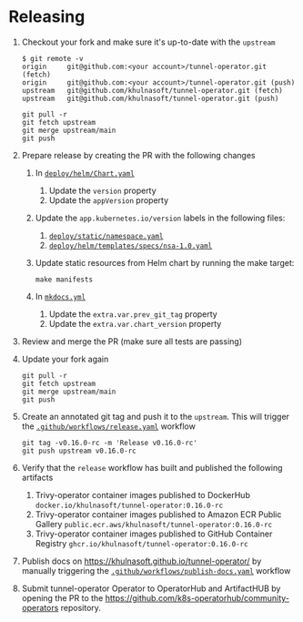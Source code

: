 # Releasing

1. Checkout your fork and make sure it's up-to-date with the `upstream`

   ```console
   $ git remote -v
   origin     git@github.com:<your account>/tunnel-operator.git (fetch)
   origin     git@github.com:<your account>/tunnel-operator.git (push)
   upstream   git@github.com/khulnasoft/tunnel-operator.git (fetch)
   upstream   git@github.com/khulnasoft/tunnel-operator.git (push)
   ```

   ```
   git pull -r
   git fetch upstream
   git merge upstream/main
   git push
   ```

2. Prepare release by creating the PR with the following changes
   1. In [`deploy/helm/Chart.yaml`]
      1. Update the `version` property
      2. Update the `appVersion` property
   2. Update the `app.kubernetes.io/version` labels in the following files:
      1. [`deploy/static/namespace.yaml`]
      2. [`deploy/helm/templates/specs/nsa-1.0.yaml`]
   3. Update static resources from Helm chart by running the make target:

      ```
      make manifests
      ```

   4. In [`mkdocs.yml`]
      1. Update the `extra.var.prev_git_tag` property
      2. Update the `extra.var.chart_version` property
3. Review and merge the PR (make sure all tests are passing)
4. Update your fork again

   ```
   git pull -r
   git fetch upstream
   git merge upstream/main
   git push
   ```

5. Create an annotated git tag and push it to the `upstream`. This will trigger the [`.github/workflows/release.yaml`] workflow

   ```
   git tag -v0.16.0-rc -m 'Release v0.16.0-rc'
   git push upstream v0.16.0-rc
   ```

6. Verify that the `release` workflow has built and published the following artifacts
   1. Trivy-operator container images published to DockerHub
       `docker.io/khulnasoft/tunnel-operator:0.16.0-rc`
   2. Trivy-operator container images published to Amazon ECR Public Gallery
       `public.ecr.aws/khulnasoft/tunnel-operator:0.16.0-rc`
   2. Trivy-operator container images published to GitHub Container Registry
       `ghcr.io/khulnasoft/tunnel-operator:0.16.0-rc`
7. Publish docs on <https://khulnasoft.github.io/tunnel-operator/> by manually triggering the [`.github/workflows/publish-docs.yaml`] workflow
8. Submit tunnel-operator Operator to OperatorHub and ArtifactHUB by opening the PR to the <https://github.com/k8s-operatorhub/community-operators> repository.

[`deploy/helm/Chart.yaml`]: ./deploy/helm/Chart.yaml
[`deploy/static/namespace.yaml`]: ./deploy/static/namespace.yaml
[`deploy/helm/templates/specs/nsa-1.0.yaml`]: ./deploy/helm/templates/specs/nsa-1.0.yaml
[`mkdocs.yml`]: ./mkdocs.yml
[`.github/workflows/release.yaml`]: ./.github/workflows/release.yaml
[`.github/workflows/publish-docs.yaml`]: ./.github/workflows/publish-docs.yaml
